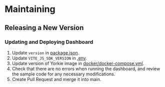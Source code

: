 # Maintaining

## Releasing a New Version

### Updating and Deploying Dashboard

1. Update `version` in [package.json](https://github.com/yorkie-team/dashboard/blob/main/package.json#L36).
2. Update `VITE_JS_SDK_VERSION` in [.env](https://github.com/yorkie-team/dashboard/blob/main/.env#L2).
3. Update version of Yorkie image in [docker/docker-compose.yml](https://github.com/yorkie-team/dashboard/blob/main/docker/docker-compose.yml#L26).
4. Check that there are no errors when running the dashboard, and review the sample code for any necessary modifications.
5. Create Pull Request and merge it into main.
